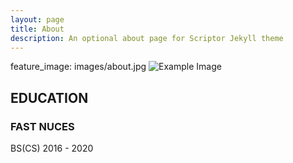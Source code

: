 ```yaml
---
layout: page
title: About 
description: An optional about page for Scriptor Jekyll theme
---
```


feature_image: images/about.jpg
<img src="{{ '/images/about.jpg' | relative_url }}" alt="Example Image" class="circle-image">



## EDUCATION
### FAST NUCES
BS(CS) 
2016 - 2020
